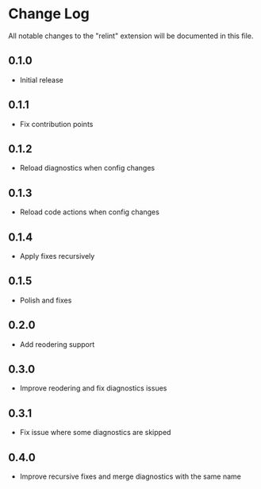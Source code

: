# Change Log

All notable changes to the "relint" extension will be documented in this file.

## 0.1.0
- Initial release

## 0.1.1
- Fix contribution points

## 0.1.2
- Reload diagnostics when config changes

## 0.1.3
- Reload code actions when config changes

## 0.1.4
- Apply fixes recursively

## 0.1.5
- Polish and fixes

## 0.2.0
- Add reodering support

## 0.3.0
- Improve reodering and fix diagnostics issues

## 0.3.1
- Fix issue where some diagnostics are skipped

## 0.4.0
- Improve recursive fixes and merge diagnostics with the same name
